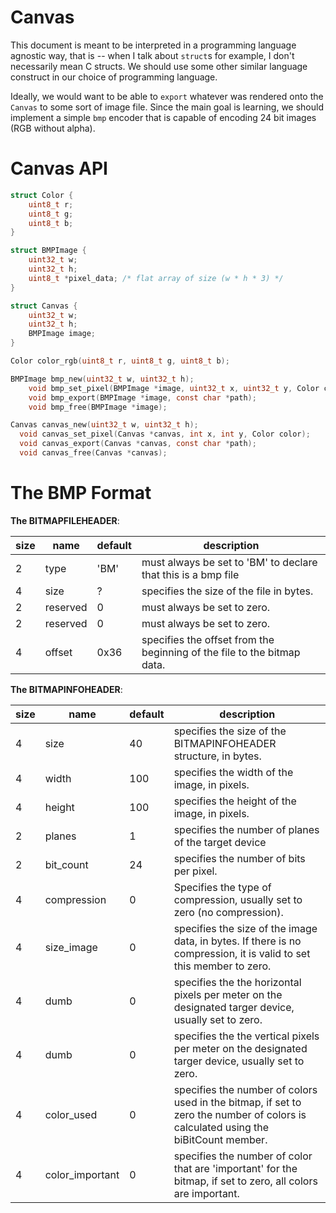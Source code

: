 # Canvas

This document is meant to be interpreted in a programming language agnostic way, that is -- when I talk about `struct`s for example, I don't necessarily mean C structs. We should use some other similar language construct in our choice of programming language.

Ideally, we would want to be able to `export` whatever was rendered onto the `Canvas` to some sort of image file. Since the main goal is learning, we should implement a simple `bmp` encoder that is capable of encoding 24 bit images (RGB without alpha).

# Canvas API

```c
struct Color {
    uint8_t r;
    uint8_t g;
    uint8_t b;
}

struct BMPImage {
    uint32_t w;
    uint32_t h;
    uint8_t *pixel_data; /* flat array of size (w * h * 3) */
}

struct Canvas {
    uint32_t w;
    uint32_t h;
    BMPImage image;
}

Color color_rgb(uint8_t r, uint8_t g, uint8_t b);

BMPImage bmp_new(uint32_t w, uint32_t h);
    void bmp_set_pixel(BMPImage *image, uint32_t x, uint32_t y, Color color);
    void bmp_export(BMPImage *image, const char *path);
    void bmp_free(BMPImage *image);

Canvas canvas_new(uint32_t w, uint32_t h);
  void canvas_set_pixel(Canvas *canvas, int x, int y, Color color);
  void canvas_export(Canvas *canvas, const char *path);
  void canvas_free(Canvas *canvas);
```

# The BMP Format

**The BITMAPFILEHEADER**:

| size | name     | default | description                                                             |
|------|----------|---------|-------------------------------------------------------------------------|
| 2    | type     | 'BM'    | must always be set to 'BM' to declare that this is a bmp file           |
| 4    | size     | ?       | specifies the size of the file in bytes.                                |
| 2    | reserved | 0       | must always be set to zero.                                             |
| 2    | reserved | 0       | must always be set to zero.                                             |
| 4    | offset   | 0x36    | specifies the offset from the beginning of the file to the bitmap data. |


**The BITMAPINFOHEADER**:

| size | name            | default | description                                                                                                                       |
|------|-----------------|---------|-----------------------------------------------------------------------------------------------------------------------------------|
| 4    | size            | 40      | specifies the size of the BITMAPINFOHEADER structure, in bytes.                                                                   |
| 4    | width           | 100     | specifies the width of the image, in pixels.                                                                                      |
| 4    | height          | 100     | specifies the height of the image, in pixels.                                                                                     |
| 2    | planes          | 1       | specifies the number of planes of the target device                                                                               |
| 2    | bit_count       | 24      | specifies the number of bits per pixel.                                                                                           |
| 4    | compression     | 0       | Specifies the type of compression, usually set to zero (no compression).                                                          |
| 4    | size_image      | 0       | specifies the size of the image data, in bytes. If there is no compression, it is valid to set this member to zero.               |
| 4    | dumb            | 0       | specifies the the horizontal pixels per meter on the designated targer device, usually set to zero.                               |
| 4    | dumb            | 0       | specifies the the vertical pixels per meter on the designated targer device, usually set to zero.                                 |
| 4    | color_used      | 0       | specifies the number of colors used in the bitmap, if set to zero the number of colors is calculated using the biBitCount member. |
| 4    | color_important | 0       | specifies the number of color that are 'important' for the bitmap, if set to zero, all colors are important.                      |
